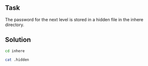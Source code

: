## Task

The password for the next level is stored in a hidden file in the inhere directory.

## Solution

```sh
cd inhere
```
```sh
cat .hidden
```

